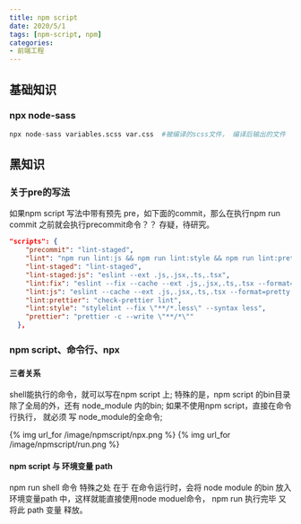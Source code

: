 ```yaml
---
title: npm script
date: 2020/5/1
tags: [npm-script, npm]
categories: 
- 前端工程
---
```



## 基础知识

### npx node-sass

```s
npx node-sass variables.scss var.css  #被编译的scss文件， 编译后输出的文件
```

## 黑知识

### 关于pre的写法
如果npm script 写法中带有预先 pre，如下面的commit，那么在执行npm run commit 之前就会执行precommit命令？？
存疑，待研究。

```json
"scripts": {
    "precommit": "lint-staged",
    "lint": "npm run lint:js && npm run lint:style && npm run lint:prettier",
    "lint-staged": "lint-staged",
    "lint-staged:js": "eslint --ext .js,.jsx,.ts,.tsx",
    "lint:fix": "eslint --fix --cache --ext .js,.jsx,.ts,.tsx --format=pretty \"./packages/**/src/**\" && npm run lint:style",
    "lint:js": "eslint --cache --ext .js,.jsx,.ts,.tsx --format=pretty \"./packages/**/src/**\"",
    "lint:prettier": "check-prettier lint",
    "lint:style": "stylelint --fix \"**/*.less\" --syntax less",
    "prettier": "prettier -c --write \"**/*\""
  },
```

### npm script、命令行、npx
#### 三者关系
shell能执行的命令，就可以写在npm script 上;
特殊的是，npm script 的bin目录除了全局的外，还有 node_module 内的bin;
如果不使用npm script，直接在命令行执行， 就必须 写 node_module的全命令;

{% img url_for /image/npmscript/npx.png %}
{% img url_for /image/npmscript/run.png %}
#### npm script 与 环境变量 path
npm run shell 命令 特殊之处 在于 在命令运行时，会将 node module 的bin 放入环境变量path 中，这样就能直接使用node moduel命令，
npm run 执行完毕 又将此 path 变量 释放。